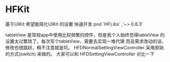 # HFKit
基于UIKit   希望能简化UIKit 的设置 快速开发
pod 'HFLibs' ,'~> 0.8.3'


tableView 是常规app中使用比较频繁的控件，但是我个人始终觉得tableView 的设置太过繁琐了。每次写个tableView，需要去实现一堆代理
而且需求改动的话，修改也很跳跃，稍不注意就是坑。
HFDNormalSettingViewController  采用原始的方式(switch) 来做的。 大家可以和 HFDSettingViewController 对比一下


